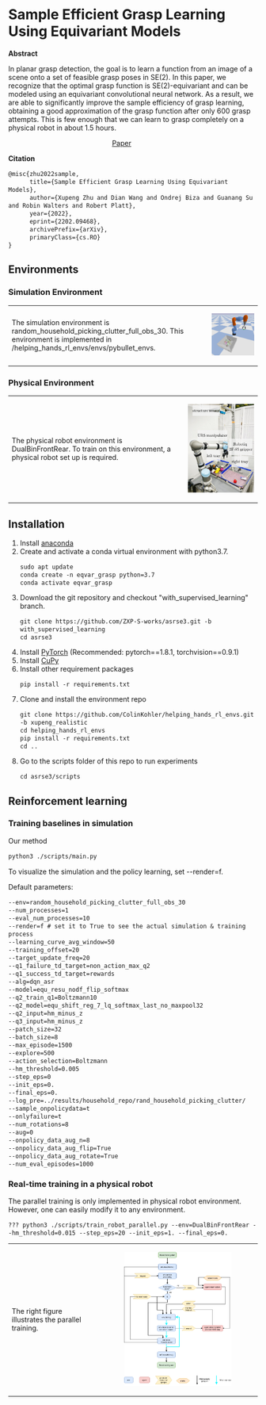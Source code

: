 # Sample Efficient Grasp Learning Using Equivariant Models

**Abstract**

In planar grasp detection, the goal is to learn a function from an image of a scene onto a set of feasible grasp poses
in SE(2). In this paper, we recognize that the optimal grasp function is SE(2)-equivariant and can be modeled
using an equivariant convolutional neural network. As a result, we are able to significantly improve the sample
efficiency of grasp learning, obtaining a good approximation of the grasp function after only 600 grasp attempts. This
is few enough that we can learn to grasp completely on a physical robot in about 1.5 hours.

<center>
<a href="https://arxiv.org/abs/2202.09468">Paper</a> &emsp;&emsp;&emsp;
</center>


**Citation**

```
@misc{zhu2022sample,
      title={Sample Efficient Grasp Learning Using Equivariant Models}, 
      author={Xupeng Zhu and Dian Wang and Ondrej Biza and Guanang Su and Robin Walters and Robert Platt},
      year={2022},
      eprint={2202.09468},
      archivePrefix={arXiv},
      primaryClass={cs.RO}
}
```



## Environments

### Simulation Environment

<table border="0">
 <tr>
    <td>The simulation environment is random_household_picking_clutter_full_obs_30. This environment is implemented in /helping_hands_rl_envs/envs/pybullet_envs.
</td>
    <td><p align="center">
<img width="180%" src="./images/simulation_env.png">
</p></td>
 </tr>
</table>


### Physical Environment


<table border="0">
 <tr>
    <td>The physical robot environment is DualBinFrontRear. To train on this environment, a physical robot set up is required.
</td>
    <td><p align="center">
<img width="150%" src="./images/UR5_setup.png">
</p></td>
 </tr>
</table>


## Installation


1. Install [anaconda](https://docs.conda.io/projects/conda/en/latest/user-guide/install/)
1. Create and activate a conda virtual environment with python3.7.
    ```
    sudo apt update
    conda create -n eqvar_grasp python=3.7
    conda activate eqvar_grasp
    ```
1. Download the git repository and checkout "with_supervised_learning" branch.
    ```
    git clone https://github.com/ZXP-S-works/asrse3.git -b with_supervised_learning
    cd asrse3
    ```
1. Install [PyTorch](https://pytorch.org/) (Recommended: pytorch==1.8.1, torchvision==0.9.1)
1. Install [CuPy](https://github.com/cupy/cupy)
1. Install other requirement packages
    ```
    pip install -r requirements.txt
    ```
1. Clone and install the environment repo 
    ```
    git clone https://github.com/ColinKohler/helping_hands_rl_envs.git -b xupeng_realistic
    cd helping_hands_rl_envs
    pip install -r requirements.txt
    cd ..
    ```
1. Go to the scripts folder of this repo to run experiments
    ```
    cd asrse3/scripts
    ```

## Reinforcement learning


### Training baselines in simulation

Our method
```bash
python3 ./scripts/main.py 
```

To visualize the simulation and the policy learning, set --render=f.

Default parameters:
```
--env=random_household_picking_clutter_full_obs_30
--num_processes=1
--eval_num_processes=10
--render=f # set it to True to see the actual simulation & training process
--learning_curve_avg_window=50
--training_offset=20
--target_update_freq=20
--q1_failure_td_target=non_action_max_q2
--q1_success_td_target=rewards
--alg=dqn_asr
--model=equ_resu_nodf_flip_softmax
--q2_train_q1=Boltzmann10
--q2_model=equ_shift_reg_7_lq_softmax_last_no_maxpool32
--q2_input=hm_minus_z
--q3_input=hm_minus_z
--patch_size=32 
--batch_size=8
--max_episode=1500
--explore=500
--action_selection=Boltzmann
--hm_threshold=0.005
--step_eps=0
--init_eps=0.
--final_eps=0. 
--log_pre=../results/household_repo/rand_household_picking_clutter/ 
--sample_onpolicydata=t 
--onlyfailure=t 
--num_rotations=8 
--aug=0
--onpolicy_data_aug_n=8 
--onpolicy_data_aug_flip=True 
--onpolicy_data_aug_rotate=True 
--num_eval_episodes=1000
```

### Real-time training in a physical robot
The parallel training is only implemented in physical robot environment. However, one can easily modify it to any environment.

```
??? python3 ./scripts/train_robot_parallel.py --env=DualBinFrontRear --hm_threshold=0.015 --step_eps=20 --init_eps=1. --final_eps=0.
```

<table border="0">
 <tr>
    <td>The right figure illustrates the parallel training.
</td>
    <td><p align="center">
<img width="70%" src="./images/dualbin_paralle_run.png">
</p></td>
 </tr>
</table>


